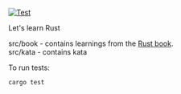 [![Test](https://github.com/francoisperron/learning-rust/actions/workflows/test-on-push.yml/badge.svg)](https://github.com/francoisperron/learning-rust/actions/workflows/test-on-push.yml)

Let's learn Rust

src/book - contains learnings from the [Rust book](https://doc.rust-lang.org/book/title-page.html).\
src/kata - contains kata

To run tests:

``` bash
cargo test
```